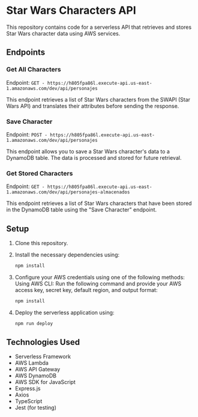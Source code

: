 # Star Wars Characters API

This repository contains code for a serverless API that retrieves and stores Star Wars character data using AWS services.

## Endpoints

### Get All Characters

Endpoint: `GET - https://h805fpa86l.execute-api.us-east-1.amazonaws.com/dev/api/personajes`

This endpoint retrieves a list of Star Wars characters from the SWAPI (Star Wars API) and translates their attributes before sending the response.

### Save Character

Endpoint: `POST - https://h805fpa86l.execute-api.us-east-1.amazonaws.com/dev/api/personajes`

This endpoint allows you to save a Star Wars character's data to a DynamoDB table. The data is processed and stored for future retrieval.

### Get Stored Characters

Endpoint: `GET - https://h805fpa86l.execute-api.us-east-1.amazonaws.com/dev/api/personajes-almacenados`

This endpoint retrieves a list of Star Wars characters that have been stored in the DynamoDB table using the "Save Character" endpoint.

## Setup

1. Clone this repository.

2. Install the necessary dependencies using:

   ```sh
   npm install
3. Configure your AWS credentials using one of the following methods:
Using AWS CLI: Run the following command and provide your AWS access key, secret key, default region, and output format:

   ```sh
   npm install

2. Deploy the serverless application using:
   ```sh
   npm run deploy

## Technologies Used

- Serverless Framework
- AWS Lambda
- AWS API Gateway
- AWS DynamoDB
- AWS SDK for JavaScript
- Express.js
- Axios
- TypeScript
- Jest (for testing)



